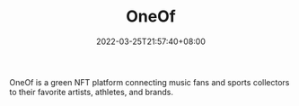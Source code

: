 ﻿---
weight: 
title: "OneOf"
description: "OneOf is a green NFT platform connecting music fans and sports collectors to their favorite artists, athletes, and brands."
date: 2022-03-25T21:57:40+08:00
lastmod: 2022-03-25T16:45:40+08:00
draft: false
authors: ["Metabd"]
featuredImage: "399.webp"
link: "https://www.oneof.com/"
tags: ["OneOf","ÔªÓîÖæÓéÀÖ"]
categories: ["navigation"]
navigation: ["ÔªÓîÖæÓéÀÖ"]
lightgallery: true
toc: true
pinned: false
recommend: false
recommend1: false
---
OneOf is a green NFT platform connecting music fans and sports collectors to their favorite artists, athletes, and brands.
